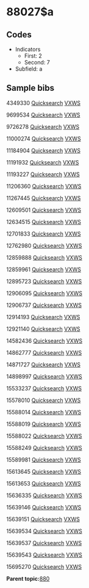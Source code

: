 # 88027$a

## Codes

-   Indicators
    -   First: 2
    -   Second: 7
-   Subfield: a

## Sample bibs

4349330 [Quicksearch](https://search.library.yale.edu/catalog/4349330) [VXWS](http://prodorbis.library.yale.edu:7014/vxws/GetHoldingsService?bibId=4349330)

9699534 [Quicksearch](https://search.library.yale.edu/catalog/9699534) [VXWS](http://prodorbis.library.yale.edu:7014/vxws/GetHoldingsService?bibId=9699534)

9726278 [Quicksearch](https://search.library.yale.edu/catalog/9726278) [VXWS](http://prodorbis.library.yale.edu:7014/vxws/GetHoldingsService?bibId=9726278)

11000274 [Quicksearch](https://search.library.yale.edu/catalog/11000274) [VXWS](http://prodorbis.library.yale.edu:7014/vxws/GetHoldingsService?bibId=11000274)

11184904 [Quicksearch](https://search.library.yale.edu/catalog/11184904) [VXWS](http://prodorbis.library.yale.edu:7014/vxws/GetHoldingsService?bibId=11184904)

11191932 [Quicksearch](https://search.library.yale.edu/catalog/11191932) [VXWS](http://prodorbis.library.yale.edu:7014/vxws/GetHoldingsService?bibId=11191932)

11193227 [Quicksearch](https://search.library.yale.edu/catalog/11193227) [VXWS](http://prodorbis.library.yale.edu:7014/vxws/GetHoldingsService?bibId=11193227)

11206360 [Quicksearch](https://search.library.yale.edu/catalog/11206360) [VXWS](http://prodorbis.library.yale.edu:7014/vxws/GetHoldingsService?bibId=11206360)

11267445 [Quicksearch](https://search.library.yale.edu/catalog/11267445) [VXWS](http://prodorbis.library.yale.edu:7014/vxws/GetHoldingsService?bibId=11267445)

12609501 [Quicksearch](https://search.library.yale.edu/catalog/12609501) [VXWS](http://prodorbis.library.yale.edu:7014/vxws/GetHoldingsService?bibId=12609501)

12634515 [Quicksearch](https://search.library.yale.edu/catalog/12634515) [VXWS](http://prodorbis.library.yale.edu:7014/vxws/GetHoldingsService?bibId=12634515)

12701833 [Quicksearch](https://search.library.yale.edu/catalog/12701833) [VXWS](http://prodorbis.library.yale.edu:7014/vxws/GetHoldingsService?bibId=12701833)

12762980 [Quicksearch](https://search.library.yale.edu/catalog/12762980) [VXWS](http://prodorbis.library.yale.edu:7014/vxws/GetHoldingsService?bibId=12762980)

12859888 [Quicksearch](https://search.library.yale.edu/catalog/12859888) [VXWS](http://prodorbis.library.yale.edu:7014/vxws/GetHoldingsService?bibId=12859888)

12859961 [Quicksearch](https://search.library.yale.edu/catalog/12859961) [VXWS](http://prodorbis.library.yale.edu:7014/vxws/GetHoldingsService?bibId=12859961)

12895723 [Quicksearch](https://search.library.yale.edu/catalog/12895723) [VXWS](http://prodorbis.library.yale.edu:7014/vxws/GetHoldingsService?bibId=12895723)

12906095 [Quicksearch](https://search.library.yale.edu/catalog/12906095) [VXWS](http://prodorbis.library.yale.edu:7014/vxws/GetHoldingsService?bibId=12906095)

12906737 [Quicksearch](https://search.library.yale.edu/catalog/12906737) [VXWS](http://prodorbis.library.yale.edu:7014/vxws/GetHoldingsService?bibId=12906737)

12914193 [Quicksearch](https://search.library.yale.edu/catalog/12914193) [VXWS](http://prodorbis.library.yale.edu:7014/vxws/GetHoldingsService?bibId=12914193)

12921140 [Quicksearch](https://search.library.yale.edu/catalog/12921140) [VXWS](http://prodorbis.library.yale.edu:7014/vxws/GetHoldingsService?bibId=12921140)

14582436 [Quicksearch](https://search.library.yale.edu/catalog/14582436) [VXWS](http://prodorbis.library.yale.edu:7014/vxws/GetHoldingsService?bibId=14582436)

14862777 [Quicksearch](https://search.library.yale.edu/catalog/14862777) [VXWS](http://prodorbis.library.yale.edu:7014/vxws/GetHoldingsService?bibId=14862777)

14871727 [Quicksearch](https://search.library.yale.edu/catalog/14871727) [VXWS](http://prodorbis.library.yale.edu:7014/vxws/GetHoldingsService?bibId=14871727)

14898997 [Quicksearch](https://search.library.yale.edu/catalog/14898997) [VXWS](http://prodorbis.library.yale.edu:7014/vxws/GetHoldingsService?bibId=14898997)

15533237 [Quicksearch](https://search.library.yale.edu/catalog/15533237) [VXWS](http://prodorbis.library.yale.edu:7014/vxws/GetHoldingsService?bibId=15533237)

15578010 [Quicksearch](https://search.library.yale.edu/catalog/15578010) [VXWS](http://prodorbis.library.yale.edu:7014/vxws/GetHoldingsService?bibId=15578010)

15588014 [Quicksearch](https://search.library.yale.edu/catalog/15588014) [VXWS](http://prodorbis.library.yale.edu:7014/vxws/GetHoldingsService?bibId=15588014)

15588019 [Quicksearch](https://search.library.yale.edu/catalog/15588019) [VXWS](http://prodorbis.library.yale.edu:7014/vxws/GetHoldingsService?bibId=15588019)

15588022 [Quicksearch](https://search.library.yale.edu/catalog/15588022) [VXWS](http://prodorbis.library.yale.edu:7014/vxws/GetHoldingsService?bibId=15588022)

15588249 [Quicksearch](https://search.library.yale.edu/catalog/15588249) [VXWS](http://prodorbis.library.yale.edu:7014/vxws/GetHoldingsService?bibId=15588249)

15589981 [Quicksearch](https://search.library.yale.edu/catalog/15589981) [VXWS](http://prodorbis.library.yale.edu:7014/vxws/GetHoldingsService?bibId=15589981)

15613645 [Quicksearch](https://search.library.yale.edu/catalog/15613645) [VXWS](http://prodorbis.library.yale.edu:7014/vxws/GetHoldingsService?bibId=15613645)

15613653 [Quicksearch](https://search.library.yale.edu/catalog/15613653) [VXWS](http://prodorbis.library.yale.edu:7014/vxws/GetHoldingsService?bibId=15613653)

15636335 [Quicksearch](https://search.library.yale.edu/catalog/15636335) [VXWS](http://prodorbis.library.yale.edu:7014/vxws/GetHoldingsService?bibId=15636335)

15639146 [Quicksearch](https://search.library.yale.edu/catalog/15639146) [VXWS](http://prodorbis.library.yale.edu:7014/vxws/GetHoldingsService?bibId=15639146)

15639151 [Quicksearch](https://search.library.yale.edu/catalog/15639151) [VXWS](http://prodorbis.library.yale.edu:7014/vxws/GetHoldingsService?bibId=15639151)

15639534 [Quicksearch](https://search.library.yale.edu/catalog/15639534) [VXWS](http://prodorbis.library.yale.edu:7014/vxws/GetHoldingsService?bibId=15639534)

15639537 [Quicksearch](https://search.library.yale.edu/catalog/15639537) [VXWS](http://prodorbis.library.yale.edu:7014/vxws/GetHoldingsService?bibId=15639537)

15639543 [Quicksearch](https://search.library.yale.edu/catalog/15639543) [VXWS](http://prodorbis.library.yale.edu:7014/vxws/GetHoldingsService?bibId=15639543)

15695270 [Quicksearch](https://search.library.yale.edu/catalog/15695270) [VXWS](http://prodorbis.library.yale.edu:7014/vxws/GetHoldingsService?bibId=15695270)

**Parent topic:**[880](../../tags/880/880.md)

